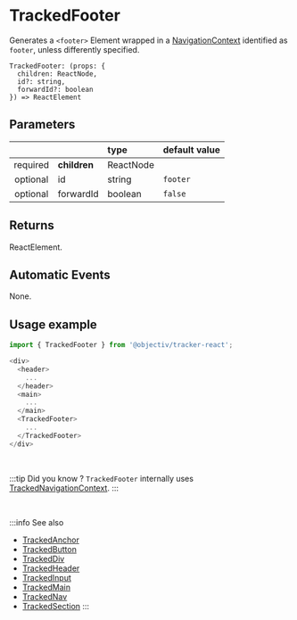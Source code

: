 # TrackedFooter

Generates a `<footer>` Element wrapped in a [NavigationContext](/taxonomy/reference/location-contexts/NavigationContext.md) identified as `footer`, unless differently specified. 

```tsx
TrackedFooter: (props: {
  children: ReactNode,
  id?: string,
  forwardId?: boolean
}) => ReactElement
```

## Parameters
|          |              | type                                 | default value |
|:--------:|:-------------|:-------------------------------------|:--------------|
| required | **children** | ReactNode                            |               |
| optional | id           | string                               | `footer`      |
| optional | forwardId    | boolean                              | `false`       |

## Returns
ReactElement.

## Automatic Events
None.

## Usage example

```typescript jsx
import { TrackedFooter } from '@objectiv/tracker-react';
```

```typescript jsx
<div>
  <header>
    ...
  </header>
  <main>
    ...
  </main>
  <TrackedFooter>
    ...
  </TrackedFooter>
</div>
```

<br />

:::tip Did you know ?
`TrackedFooter` internally uses [TrackedNavigationContext](/tracking/react/api-reference/trackedContexts/TrackedNavigationContext.md).
:::

<br />

:::info See also
- [TrackedAnchor](/tracking/react/api-reference/trackedElements/TrackedAnchor.md)
- [TrackedButton](/tracking/react/api-reference/trackedElements/TrackedButton.md)
- [TrackedDiv](/tracking/react/api-reference/trackedElements/TrackedDiv.md)
- [TrackedHeader](/tracking/react/api-reference/trackedElements/TrackedHeader.md)
- [TrackedInput](/tracking/react/api-reference/trackedElements/TrackedInput.md)
- [TrackedMain](/tracking/react/api-reference/trackedElements/TrackedMain.md)
- [TrackedNav](/tracking/react/api-reference/trackedElements/TrackedNav.md)
- [TrackedSection](/tracking/react/api-reference/trackedElements/TrackedSection.md)
:::
